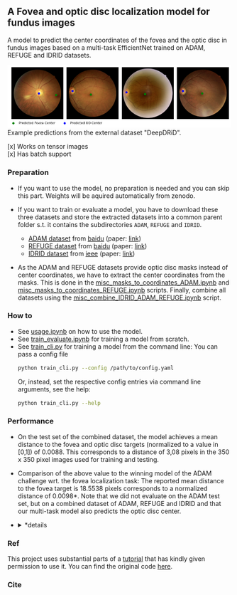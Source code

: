 ## A Fovea and optic disc localization model for fundus images
A model to predict the center coordinates of the fovea and the optic disc in fundus images based on a multi-task EfficientNet trained on ADAM, REFUGE and IDRID datasets.

<img src="./fundus_fovea_od_localization/ex1.png" alt="Example image" width="800"/>
<br>Example predictions from the external dataset "DeepDRiD".

<br>

[x] Works on tensor images <br>
[x] Has batch support

### Preparation
- If you want to use the model, no preparation is needed and you can skip this part. Weights will be aquired automatically from zenodo.
- If you want to train or evaluate a model, you have to download these three datasets and store the extracted datasets into a common parent folder s.t. it contains the subdirectories `ADAM`, `REFUGE` and `IDRID`.
    - [ADAM dataset](https://doi.org/10.48550/arXiv.2202.07983) from [baidu](https://ai.baidu.com/broad/download) (paper: [link](https://doi.org/10.1109/TMI.2022.3172773))
    - [REFUGE dataset](https://doi.org/10.48550/arXiv.1910.03667) from [baidu](https://ai.baidu.com/broad/download) (paper: [link](https://doi.org/10.1016/j.media.2019.101570))
    - [IDRID dataset](https://doi.org/10.1016/j.media.2019.101561) from [ieee](https://ieee-dataport.org/open-access/indian-diabetic-retinopathy-image-dataset-idrid) (paper: [link](https://doi.org/10.1016/j.media.2019.101561))

- As the ADAM and REFUGE datasets provide optic disc masks instead of center coordinates, we have to extract the center coordinates from the masks. This is done in the [misc_masks_to_coordinates_ADAM.ipynb](misc_masks_to_coordinates_ADAM.ipynb) and [misc_masks_to_coordinates_REFUGE.ipynb](misc_masks_to_coordinates_REFUGE.ipynb) scripts. Finally, combine all datasets using the [misc_combine_IDRID_ADAM_REFUGE.ipynb](misc_combine_IDRID_ADAM_REFUGE.ipynb) script.

### How to
- See [usage.ipynb](usage.ipynb) on how to use the model.
- See [train_evaluate.ipynb](train_evaluate.ipynb) for training a model from scratch.
- See [train_cli.py](train_cli.py) for training a model from the command line:
    You can pass a config file
    ```bash
    python train_cli.py --config /path/to/config.yaml
    ```
    Or, instead, set the respective config entries via command line arguments, see the help:
    ```bash
    python train_cli.py --help
    ```

### Performance
- On the test set of the combined dataset, the model achieves a mean distance to the fovea and optic disc targets (normalized to a value in [0,1]) of 0.0088. This corresponds to a distance of 3,08 pixels in the 350 x 350 pixel images used for training and testing.
- Comparison of the above value to the winning model of the ADAM challenge wrt. the fovea localization task: The reported mean distance to the fovea target is 18.5538 pixels corresponds to a normalized distance of 0.0098*. Note that we did not evaluate on the ADAM test set, but on a combined dataset of ADAM, REFUGE and IDRID and that our multi-task model also predicts the optic disc center.

- <details>
    <summary>*details</summary>
    The ADAM dataset consists of 824 images sized 2124 x 2056 pixels and 376 images sized 1444 x 1444 pixels. The average width of a squared image would be 0.5 * ((824(2124 + 2056)+376(1444*2)) / 1200) = 1887.59 pixels. Hence, the normalized distance of the winning model of the ADAM challenge is 18.5538 pixels / 1887.59 pixels = 0.0098.
    </details>

### Ref
This project uses substantial parts of a [tutorial](https://python.plainenglish.io/single-object-detection-with-pytorch-step-by-step-96430358ae9d) that has kindly given permission to use it. You can find the original code [here](https://github.com/dorzv/ComputerVision/blob/cc41b9d40af2b8b878f1352ec1308f031ad5b3f6/single_object_detection/Pytorch_Single_Object_Detection.ipynb).


### Cite